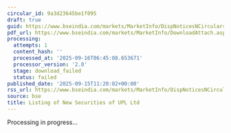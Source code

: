 ```yaml
---
circular_id: 9a3d23645be1f095
draft: true
guid: https://www.bseindia.com/markets/MarketInfo/DispNoticesNCirculars.aspx?Noticeid={D7D83595-3AED-4CEC-AE67-CA5F752EDEED}&noticeno=20250915-25&dt=09/15/2025&icount=25&totcount=81&flag=0
pdf_url: https://www.bseindia.com/markets/MarketInfo/DownloadAttach.aspx?id=20250915-25&attachedId=
processing:
  attempts: 1
  content_hash: ''
  processed_at: '2025-09-16T06:45:08.653671'
  processor_version: '2.0'
  stage: download_failed
  status: failed
published_date: '2025-09-15T11:20:02+00:00'
rss_url: https://www.bseindia.com/markets/MarketInfo/DispNoticesNCirculars.aspx?Noticeid={D7D83595-3AED-4CEC-AE67-CA5F752EDEED}&noticeno=20250915-25&dt=09/15/2025&icount=25&totcount=81&flag=0
source: bse
title: Listing of New Securities of UPL Ltd
---
```


Processing in progress...